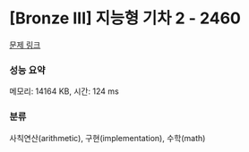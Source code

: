 # [Bronze III] 지능형 기차 2 - 2460 

[문제 링크](https://www.acmicpc.net/problem/2460) 

### 성능 요약

메모리: 14164 KB, 시간: 124 ms

### 분류

사칙연산(arithmetic), 구현(implementation), 수학(math)

